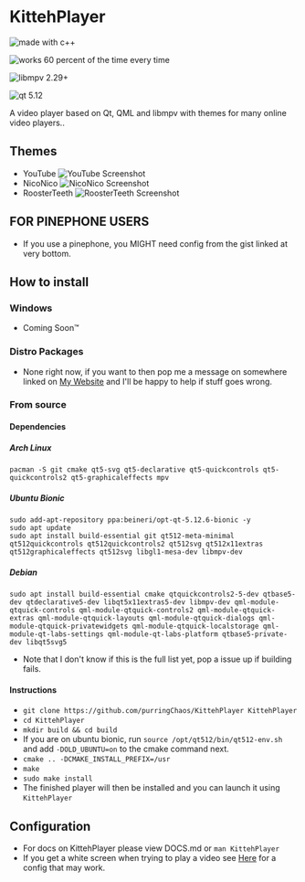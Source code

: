 # KittehPlayer

![made with c++](https://forthebadge.com/images/badges/made-with-c-plus-plus.svg)

![works 60 percent of the time every time](https://forthebadge.com/images/badges/60-percent-of-the-time-works-every-time.svg)

![libmpv 2.29+](https://img.shields.io/badge/libmpv-2.29+-blue.svg?logo=qt&style=for-the-badge)

![qt 5.12](https://img.shields.io/badge/Qt-5.12-41cd52.svg?logo=qt&style=for-the-badge)


A video player based on Qt, QML and libmpv with themes for many online video players.. 

## Themes
- YouTube ![YouTube Screenshot](https://raw.githubusercontent.com/purringChaos/KittehPlayer/master/screenshots/YouTube.png)
- NicoNico ![NicoNico Screenshot](https://raw.githubusercontent.com/purringChaos/KittehPlayer/master/screenshots/NicoNico.png)
- RoosterTeeth ![RoosterTeeth Screenshot](https://raw.githubusercontent.com/purringChaos/KittehPlayer/master/screenshots/RoosterTeeth.png)

## FOR PINEPHONE USERS
- If you use a pinephone, you MIGHT need config from the gist linked at very bottom.


## How to install
### Windows
- Coming Soon:tm:

### Distro Packages
- None right now, if you want to then pop me a message on somewhere linked on [My Website](https://kitteh.pw/) and I'll be happy to help if stuff goes wrong.

### From source
#### Dependencies
##### Arch Linux
```
pacman -S git cmake qt5-svg qt5-declarative qt5-quickcontrols qt5-quickcontrols2 qt5-graphicaleffects mpv
```
##### Ubuntu Bionic
```
sudo add-apt-repository ppa:beineri/opt-qt-5.12.6-bionic -y
sudo apt update
sudo apt install build-essential git qt512-meta-minimal qt512quickcontrols qt512quickcontrols2 qt512svg qt512x11extras qt512graphicaleffects qt512svg libgl1-mesa-dev libmpv-dev
```
##### Debian
```
sudo apt install build-essential cmake qtquickcontrols2-5-dev qtbase5-dev qtdeclarative5-dev libqt5x11extras5-dev libmpv-dev qml-module-qtquick-controls qml-module-qtquick-controls2 qml-module-qtquick-extras qml-module-qtquick-layouts qml-module-qtquick-dialogs qml-module-qtquick-privatewidgets qml-module-qtquick-localstorage qml-module-qt-labs-settings qml-module-qt-labs-platform qtbase5-private-dev libqt5svg5
```
- Note that I don't know if this is the full list yet, pop a issue up if building fails.

#### Instructions 
- `git clone https://github.com/purringChaos/KittehPlayer KittehPlayer`
- `cd KittehPlayer`
- `mkdir build && cd build`
- If you are on ubuntu bionic, run `source /opt/qt512/bin/qt512-env.sh` and add `-DOLD_UBUNTU=on` to the cmake command next.
- `cmake .. -DCMAKE_INSTALL_PREFIX=/usr`
- `make`
- `sudo make install`
- The finished player will then be installed and you can launch it using `KittehPlayer`

## Configuration
- For docs on KittehPlayer please view DOCS.md or `man KittehPlayer`
- If you get a white screen when trying to play a video see [Here](https://gist.github.com/purringChaos/675ca8587a8f714a856c6d6d14a9562a) for a config that may work.

